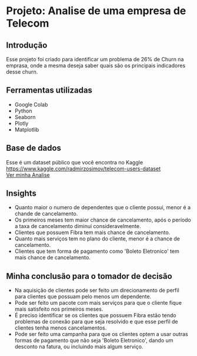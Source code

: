# Projeto: Analise de uma empresa de Telecom

## Introdução 
Esse projeto foi criado para identificar um problema de 26% de Churn na emprasa, onde a mesma deseja saber quais são os principais indicadores
desse churn.

## Ferramentas utilizadas
* Google Colab
* Python
* Seaborn
* Plotly
* Matplotlib

## Base de dados
Esse é um dataset público que você encontra no Kaggle https://www.kaggle.com/radmirzosimov/telecom-users-dataset
<br>
[Ver minha Analise](https://github.com/paulodatas/Analise_Telecom/blob/main/analise_telecom.ipynb)

## Insights
* Quanto maior o numero de dependentes que o cliente possui, menor é a chande de cancelamento.
* Os primeiros meses tem maior chance de cancelamento, após o período a taxa de cancelamento diminui consideravelmente.
* Clientes que possuem Fibra tem mais chance de cancelamento.
* Quanto mais serviços tem no plano do cliente, menor é a chance de cancelamento.
* Clientes que tem forma de pagamento como 'Boleto Eletronico' tem mais chance de cancelamento.

## Minha conclusão para o tomador de decisão
* Na aquisição de clientes pode ser feito um direcionamento de perfil para clientes que possuam pelo menos um dependente.
* Pode ser feito um pacote com mais serviços para que o cliente  fique mais satisfeito nos primeiros meses.
* É preciso identificar se os clientes que possuem Fibra estão tendo problemas de conexão para que seja resolvido e que esse perfil de clientes tenha menos cancelamentos.
* Pode ser feito uma campanha para que os clientes optem a usar outras formas de pagamento que não seja 'Boleto Eletronico', dando um desconto na fatura, ou incluindo mais algum serviço.
